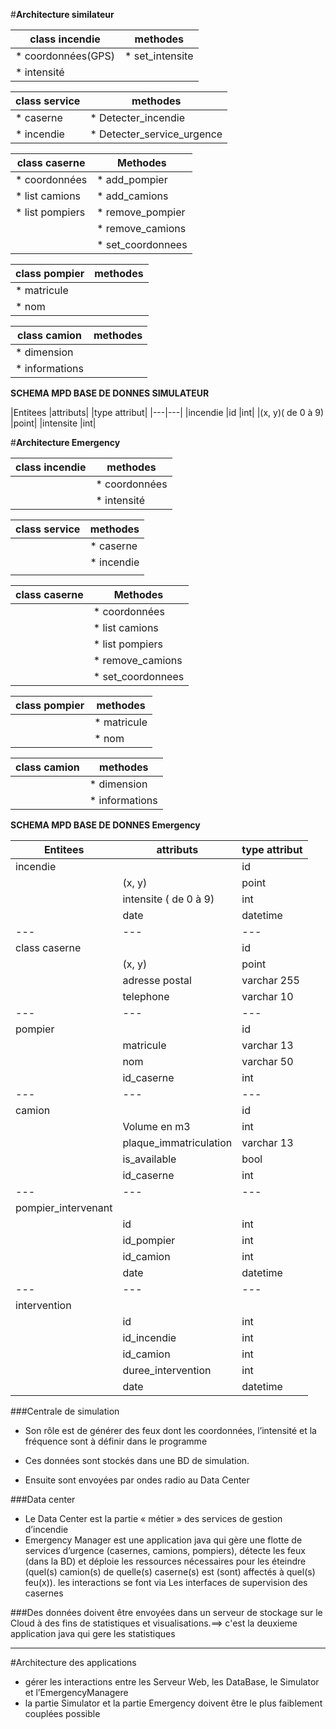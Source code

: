 #**Architecture similateur**

|class incendie 					|methodes|
|---|---|
|* coordonnées(GPS)				|* set_intensite|
|* intensité				 
	
|class service 						|methodes
|---|---|
|* caserne						|* Detecter_incendie
|* incendie						|* Detecter_service_urgence 
						
	
	
|class caserne						|Methodes
|---|---|
|* coordonnées					|* add_pompier
|* list camions					|* add_camions
|* list pompiers				|* remove_pompier
|									|* remove_camions
|									|* set_coordonnees
	
|class pompier             			|methodes|
|---|---|
|* matricule
|* nom
	
|class camion      					|methodes|
|---|---|
|* dimension|
|* informations|


**SCHEMA MPD BASE DE DONNES SIMULATEUR**

|Entitees					|attributs|			|type attribut|	
|---|---|
|incendie					|id					|int|
							|(x, y)( de 0 à 9)	|point|
							|intensite			|int|
							

#**Architecture Emergency**	
	
|class incendie 					|methodes|
|---|---|
	|* coordonnées					|* set_intensite|
	|* intensité				 
	
|class service 				|methodes
|---|---|
	|* caserne				|* Detecter_incendie
	|* incendie				|* affecter_caserne
	|						|* Detecter_service_urgence 
	
|class caserne				|Methodes
|---|---|
	|* coordonnées			|* add_pompier
	|* list camions			|* add_camions
	|* list pompiers		|* remove_pompier
							|* remove_camions
							|* set_coordonnees
	
|class pompier             	|methodes|
|---|---|
	|* matricule
	|* nom
	
|class camion      			|methodes|
|---|---|
	|* dimension|
	|* informations|	
	
**SCHEMA MPD BASE DE DONNES Emergency**

|Entitees					|attributs				|type attribut|	
|---|---|---|
|incendie|					|id					    |int|
| 							|(x, y)				    |point|
| 							|intensite ( de 0 à 9)	|int|
| 							|date					|datetime|
|---|---|---|
|class caserne|				|id					    |int|
| 							|(x, y)				    |point|
| 							|adresse postal		    |varchar 255|
							|telephone				|varchar 10|
|---|---|---|
|pompier|					|id					    |int|
| 							|matricule				|varchar 13|
| 							|nom					|varchar 50|
| 							|id_caserne			    |int|
|---|---|---|
|camion |					|id					    |int|
|   						|Volume en m3			|int|	
| 							|plaque_immatriculation|varchar 13|
| 							|is_available			|bool|
| 							|id_caserne			    |int|
|---|---|---|
|pompier_intervenant|
| 							|id					    |int|
| 							|id_pompier			    |int|
| 							|id_camion				|int|
| 							|date					|datetime|
|---|---|---|
|intervention |
| 							|id					    |int|
| 							|id_incendie			|int|
| 							|id_camion				|int|			
| 							|duree_intervention	    |int|
| 							|date					|datetime|





###Centrale de simulation 
* Son rôle est de générer des feux dont les coordonnées, l’intensité et la fréquence sont à définir dans le programme 

* Ces données sont stockés dans une BD de simulation. 

* Ensuite sont envoyées par ondes radio au Data Center 

###Data center 
* Le Data Center est la partie « métier » des services de gestion d’incendie
* Emergency Manager est une application java qui gère une flotte de services d’urgence 
(casernes, camions, pompiers), détecte les feux (dans la BD) et déploie les ressources nécessaires pour les
éteindre (quel(s) camion(s) de quelle(s) caserne(s) est (sont) affectés à quel(s) feu(x)). 
les interactions se font via Les interfaces de supervision des casernes

###Des données doivent être envoyées dans un serveur de stockage sur le Cloud à des fins
de statistiques et visualisations.==> c'est la deuxieme application java qui gere les statistiques 


______________________________

#Architecture des applications

* gérer les interactions entre les Serveur Web, les DataBase, le Simulator et l’EmergencyManagere
* la partie Simulator et la partie Emergency doivent être le plus faiblement couplées
possible
